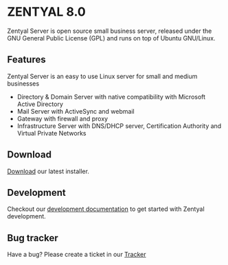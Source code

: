  ZENTYAL 8.0
============
Zentyal Server is open source small business server, released under the GNU General Public License (GPL) and runs on top of Ubuntu GNU/Linux.

Features
--------

Zentyal Server is an easy to use Linux server for small and medium businesses

* Directory & Domain Server with native compatibility with Microsoft Active Directory
* Mail Server with ActiveSync and webmail
* Gateway with firewall and proxy
* Infrastructure Server with DNS/DHCP server, Certification Authority and Virtual Private Networks


Download
--------
[Download](http://www.zentyal.org/server) our latest installer.


Development
-----------
Checkout our [development documentation](https://wiki.zentyal.org/wiki/Zentyal_Development_and_Advanced_uses) to get started with Zentyal development.


Bug tracker
-----------

Have a bug? Please create a ticket in our [Tracker](http://tracker.zentyal.org)

